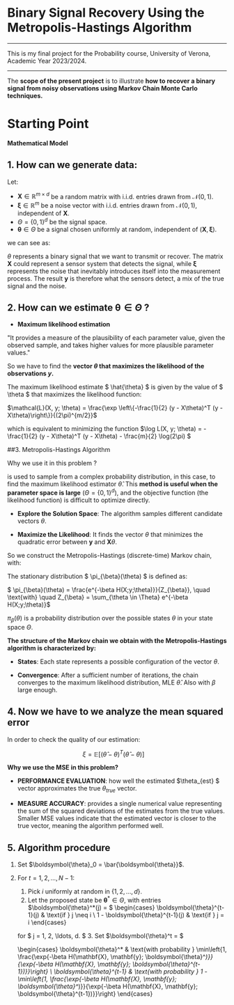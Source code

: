 # Binary Signal Recovery Using the Metropolis-Hastings Algorithm

-------------------------------------------------------------------

This is my final project for the Probability course, University of Verona, Academic Year 2023/2024.

-------------------------------------------------------------------

The **scope of the present project** is to illustrate **how to recover a binary signal from noisy observations using Markov Chain Monte Carlo techniques.**


# **Starting Point** 


**Mathematical Model**

## 1. How can we generate data:

Let:

*  $\mathbf{X} \in \mathbb{R}^{m \times d}$ be a random matrix with i.i.d. entries drawn from $\mathcal{N}(0,1)$.
*  $\boldsymbol{\xi} \in \mathbb{R}^m$ be a noise vector with i.i.d. entries drawn from $\mathcal{N}(0,1)$, independent of $\mathbf{X}$.
*  $\Theta = \{0,1\}^d$ be the signal space.
*  $\boldsymbol{\theta} \in \Theta$ be a signal chosen uniformly at random, independent of $(\mathbf{X}, \boldsymbol{\xi})$.

we can see as:

$\theta$ represents a binary signal that we want to transmit or recover. The matrix $\mathbf{X}$ could represent a sensor system that detects the signal, while $\boldsymbol{\xi}$ represents the noise that inevitably introduces itself into the measurement process. The result $\mathbf{y}$ is therefore what the sensors detect, a mix of the true signal and the noise.

## 2. How can we estimate $\boldsymbol{\theta} \in \Theta$ ?

* **Maximum likelihood estimation**

"It provides a measure of the plausibility of each parameter value, given the observed sample, and takes higher values for more plausible parameter values."

So we have to find the **vector $\theta$ that maximizes the likelihood of the observations $y$.**

The maximum likelihood estimate $ \hat{\theta} $ is given by the value of $ \theta $ that maximizes the likelihood function:

$\mathcal{L}(X, y; \theta) = \frac{\exp \left\{-\frac{1}{2} (y - X\theta)^T (y - X\theta)\right\}}{(2\pi)^{m/2}}$

which is equivalent to minimizing the function 
$\log L(X, y; \theta) = -\frac{1}{2} (y - X\theta)^T (y - X\theta) - \frac{m}{2} \log(2\pi)
$


##3. Metropolis-Hastings Algorithm

Why we use it in this problem ?

is used to sample from a complex probability distribution, in this case, to find the maximum likelihood estimator $\hat{\theta}$. This **method is useful when the parameter space is large** ($\Theta = \{0,1\}^d$), and the objective function (the likelihood function) is difficult to optimize directly.


* **Explore the Solution Space**: The algorithm samples different candidate vectors $\theta$.

* **Maximize the Likelihood**: It finds the vector $\theta$ that minimizes the quadratic error between $\mathbf{y}$ and $\mathbf{X} \theta$.

So we construct the Metropolis-Hastings (discrete-time) Markov
chain, with:

The stationary distribution $ \pi_{\beta}(\theta) $ is defined as:

$ \pi_{\beta}(\theta) = \frac{e^{-\beta H(X;y;\theta)}}{Z_{\beta}}, \quad \text{with} \quad Z_{\beta} = \sum_{\theta \in \Theta} e^{-\beta H(X;y;\theta)}$

$\pi_{\beta}(\theta)$ is a probability distribution over the possible states $\theta$ in your state space $\Theta$.


**The structure of the Markov chain we obtain with the Metropolis-Hastings algorithm is characterized by:**

* **States**: Each state represents a possible configuration of the vector $\theta$.

* **Convergence**: After a sufficient number of iterations, the chain converges to the maximum likelihood distribution, MLE $\hat{\theta}$.
Also with $\beta$ large enough.

## 4. Now we have to we analyze the **mean squared error**

In order to check the quality of our estimation:

$$
\xi = \mathbb{E}\left[ (\hat{\theta} - \theta)^T (\hat{\theta} - \theta) \right]
\quad
$$

**Why we use the MSE in this problem?**

* **PERFORMANCE EVALUATION**: how well the estimated $\theta_{est} $ vector approximates the true $\theta_{true}$ vector.

* **MEASURE ACCURACY**: provides a single numerical value representing the sum of the squared deviations of the estimates from the true values. Smaller MSE values indicate that the estimated vector is closer to the true vector, meaning the algorithm performed well.


## 5. **Algorithm procedure**

1. Set $\boldsymbol{\theta}_0 = \bar{\boldsymbol{\theta}}$.
2. For $t = 1, 2, \ldots, N - 1$:
   1. Pick $i$ uniformly at random in $\{1, 2, \ldots, d\}$.
   2. Let the proposed state be $\boldsymbol{\theta}^* \in \Theta$, with entries $\boldsymbol{\theta}^*(j) = $
      \begin{cases}
          \boldsymbol{\theta}^{t-1}(j) & \text{if } j \neq i \\
          1 - \boldsymbol{\theta}^{t-1}(j) & \text{if } j = i
      \end{cases}
    
    for $ j = 1, 2, \ldots, d. $
   3. Set
      $\boldsymbol{\theta}^t = $
      
      \begin{cases}
          \boldsymbol{\theta}^* & \text{with probability } \min\left\{1, \frac{\exp\{-\beta H(\mathbf{X}, \mathbf{y}; \boldsymbol{\theta}^*)\}}{\exp\{-\beta H(\mathbf{X}, \mathbf{y}; \boldsymbol{\theta}^{t-1})\}}\right\} \\
          \boldsymbol{\theta}^{t-1} & \text{with probability } 1 - \min\left\{1, \frac{\exp\{-\beta H(\mathbf{X}, \mathbf{y}; \boldsymbol{\theta}^*)\}}{\exp\{-\beta H(\mathbf{X}, \mathbf{y}; \boldsymbol{\theta}^{t-1})\}}\right\}
      \end{cases}

